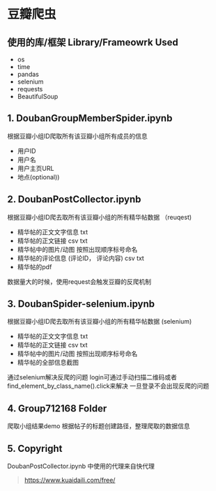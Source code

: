 # **豆瓣爬虫**
## 使用的库/框架 Library/Frameowrk Used
* os 
* time 
* pandas       
* selenium   
* requests   
* BeautifulSoup     
                                                                                                                                    
## **1. DoubanGroupMemberSpider.ipynb**
根据豆瓣小组ID爬取所有该豆瓣小组所有成员的信息 
* 用户ID
* 用户名
* 用户主页URL
* 地点(optional))


## **2. DoubanPostCollector.ipynb**
根据豆瓣小组ID爬去取所有该豆瓣小组的所有精华帖数据 （reuqest)
* 精华帖的正文文字信息 txt
* 精华帖的正文链接 csv txt
* 精华帖中的图片/动图 按照出现顺序标号命名
* 精华帖的评论信息 (评论ID， 评论内容) csv txt
* 精华帖的pdf

数据量大的时候，使用request会触发豆瓣的反爬机制


## **3. DoubanSpider-selenium.ipynb**
根据豆瓣小组ID爬去取所有该豆瓣小组的所有精华帖数据 (selenium)
* 精华帖的正文文字信息 txt
* 精华帖的正文链接 csv txt
* 精华帖中的图片/动图 按照出现顺序标号命名
* 精华帖的全部信息截图

通过selenium解决反爬的问题
login可通过手动扫描二维码或者find_element_by_class_name().click来解决
一旦登录不会出现反爬的问题


## **4. Group712168 Folder**
爬取小组结果demo
根据帖子的标题创建路径，整理爬取的数据信息

## **5. Copyright**
DoubanPostCollector.ipynb 中使用的代理来自快代理
> https://www.kuaidaili.com/free/

